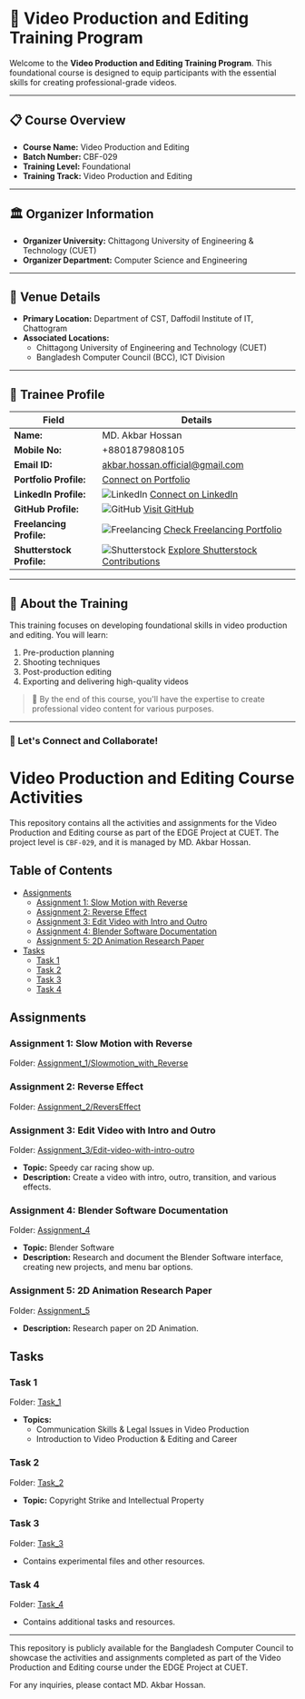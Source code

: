 # 🎥 Video Production and Editing Training Program

Welcome to the **Video Production and Editing Training Program**. This foundational course is designed to equip participants with the essential skills for creating professional-grade videos.

---

## 📋 Course Overview

- **Course Name:** Video Production and Editing
- **Batch Number:** CBF-029
- **Training Level:** Foundational
- **Training Track:** Video Production and Editing

---

## 🏛 Organizer Information

- **Organizer University:** Chittagong University of Engineering & Technology (CUET)
- **Organizer Department:** Computer Science and Engineering

---

## 📍 Venue Details

- **Primary Location:** Department of CST, Daffodil Institute of IT, Chattogram
- **Associated Locations:**
  - Chittagong University of Engineering and Technology (CUET)
  - Bangladesh Computer Council (BCC), ICT Division

---

## 👤 Trainee Profile

| Field                                                      | Details                                                                                                                                                       |
| ---------------------------------------------------------- | ------------------------------------------------------------------------------------------------------------------------------------------------------------- |
| **Name:**                                                  | MD. Akbar Hossan                                                                                                                                       |
| **Mobile No:**                                             | +8801879808105                                                                                                                                                |
| **Email ID:**                                              | akbar.hossan.official@gmail.com                                                                                                                               |
| **Portfolio Profile:**                                     | [Connect on Portfolio](https:/akbar-hossan05.netlify.app/) |
| **LinkedIn Profile:**                                      | ![LinkedIn](https://img.shields.io/badge/LinkedIn-Connect-blue?logo=linkedin) [Connect on LinkedIn](https://www.linkedin.com/in/akbarhossan05/)               |
| **GitHub Profile:**                                        | ![GitHub](https://img.shields.io/badge/GitHub-Follow-black?logo=github) [Visit GitHub](https://github.com/MdAkbar05)                                          |
| **Freelancing Profile:**                                   | ![Freelancing](https://img.shields.io/badge/Freelancing-Portfolio-green) [Check Freelancing Portfolio](https://www.fiverr.com/akbar_hossan5)                  |
| **Shutterstock Profile:**                                  | ![Shutterstock](https://img.shields.io/badge/Shutterstock-Contribute-red) [Explore Shutterstock Contributions](https://www.shutterstock.com/g/akbar-hossan05) |

---

## 🚀 About the Training

This training focuses on developing foundational skills in video production and editing. You will learn:

1. Pre-production planning
2. Shooting techniques
3. Post-production editing
4. Exporting and delivering high-quality videos

> 🎯 By the end of this course, you'll have the expertise to create professional video content for various purposes.

---

### 🎉 Let's Connect and Collaborate!



# Video Production and Editing Course Activities

This repository contains all the activities and assignments for the Video Production and Editing course as part of the EDGE Project at CUET. The project level is `CBF-029`, and it is managed by MD. Akbar Hossan.

## Table of Contents

- [Assignments](#assignments)
  - [Assignment 1: Slow Motion with Reverse](#assignment-1-slow-motion-with-reverse)
  - [Assignment 2: Reverse Effect](#assignment-2-reverse-effect)
  - [Assignment 3: Edit Video with Intro and Outro](#assignment-3-edit-video-with-intro-and-outro)
  - [Assignment 4: Blender Software Documentation](#assignment-4-blender-software-documentation)
  - [Assignment 5: 2D Animation Research Paper](#assignment-5-2d-animation-research-paper)
- [Tasks](#tasks)
  - [Task 1](#task-1)
  - [Task 2](#task-2)
  - [Task 3](#task-3)
  - [Task 4](#task-4)

## Assignments

### Assignment 1: Slow Motion with Reverse

Folder: [Assignment_1/Slowmotion_with_Reverse](Assignment_1/Slowmotion_with_Reverse)

### Assignment 2: Reverse Effect

Folder: [Assignment_2/ReversEffect](Assignment_2/ReversEffect)

### Assignment 3: Edit Video with Intro and Outro

Folder: [Assignment_3/Edit-video-with-intro-outro](Assignment_3/Edit-video-with-intro-outro)

- **Topic:** Speedy car racing show up.
- **Description:** Create a video with intro, outro, transition, and various effects.

### Assignment 4: Blender Software Documentation

Folder: [Assignment_4](Assignment_4)

- **Topic:** Blender Software
- **Description:** Research and document the Blender Software interface, creating new projects, and menu bar options.

### Assignment 5: 2D Animation Research Paper

Folder: [Assignment_5](Assignment_5)

- **Description:** Research paper on 2D Animation.

## Tasks

### Task 1

Folder: [Task_1](Task_1)

- **Topics:**
  - Communication Skills & Legal Issues in Video Production
  - Introduction to Video Production & Editing and Career

### Task 2

Folder: [Task_2](Task_2)

- **Topic:** Copyright Strike and Intellectual Property

### Task 3

Folder: [Task_3](Task_3)

- Contains experimental files and other resources.

### Task 4

Folder: [Task_4](Task_4)

- Contains additional tasks and resources.



---

This repository is publicly available for the Bangladesh Computer Council to showcase the activities and assignments completed as part of the Video Production and Editing course under the EDGE Project at CUET.

For any inquiries, please contact MD. Akbar Hossan.
